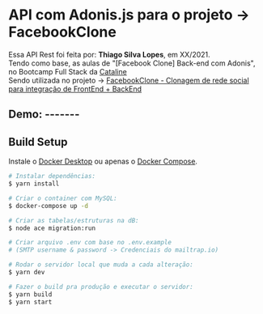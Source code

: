 <!--
<div align="center">
<img src="./ReadMeFiles/app.jpg" align="center">
</div>-->

<!-- Japa tests instructions to put in the bash terminal below:

# Rodar os testes unitários e automáticos com o Japa:
$ npm run japa

# Rodar os testes e reinicia-los a cada alteração:
$ npm run japa:watch

 -->

# API com Adonis.js para o projeto -> FacebookClone

<p>Essa API Rest foi feita por: <strong>Thiago Silva Lopes</strong>, em XX/2021.</br>
Tendo como base, as aulas de "[Facebook Clone] Back-end com Adonis", no Bootcamp Full Stack da <a href="https://bootcamp.cataline.io/">Cataline</a></br>
Sendo utilizada no projeto -> <a href="https://github.com/Thiagoow/FrontEnd-FacebookClone">
FacebookClone - Clonagem de rede social para integração de FrontEnd + BackEnd</a></p>

## Demo: -------

## Build Setup

Instale o [Docker Desktop](https://www.docker.com/products/docker-desktop) ou apenas o [Docker Compose](https://docs.docker.com/compose/install).

```bash
# Instalar dependências:
$ yarn install

# Criar o container com MySQL:
$ docker-compose up -d

# Criar as tabelas/estruturas na dB:
$ node ace migration:run

# Criar arquivo .env com base no .env.example
# (SMTP username & password -> Credenciais do mailtrap.io)

# Rodar o servidor local que muda a cada alteração:
$ yarn dev

# Fazer o build pra produção e executar o servidor:
$ yarn build
$ yarn start
```
